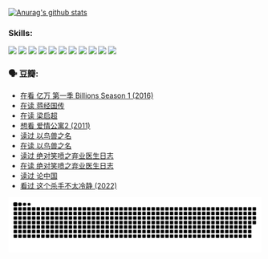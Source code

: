 
[![Anurag's github stats](https://github-readme-stats.vercel.app/api?username=w940853815)](https://github.com/anuraghazra/github-readme-stats)

### Skills:

<code><img height="32" src="https://cdn.jsdelivr.net/npm/simple-icons@v5/icons/python.svg"></code>
<code><img height="32" src="https://cdn.jsdelivr.net/npm/simple-icons@v5/icons/javascript.svg"></code>
<code><img height="32" src="https://cdn.jsdelivr.net/npm/simple-icons@v5/icons/django.svg"></code>
<code><img height="32" src="https://cdn.jsdelivr.net/npm/simple-icons@v5/icons/flask.svg"></code>
<code><img height="32" src="https://cdn.jsdelivr.net/npm/simple-icons@v5/icons/vuetify.svg"></code>
<code><img height="32" src="https://cdn.jsdelivr.net/npm/simple-icons@v5/icons/git.svg"></code>
<code><img height="32" src="https://cdn.jsdelivr.net/npm/simple-icons@v5/icons/docker.svg"></code>
<code><img height="32" src="https://cdn.jsdelivr.net/npm/simple-icons@v5/icons/postgresql.svg"></code>
<code><img height="32" src="https://cdn.jsdelivr.net/npm/simple-icons@v5/icons/elasticsearch.svg"></code>
<code><img height="32" src="https://cdn.jsdelivr.net/npm/simple-icons@v5/icons/macos.svg"></code>
<code><img height="32" src="https://cdn.jsdelivr.net/npm/simple-icons@v5/icons/linux.svg"></code>

### 🗣 豆瓣:

<!-- DOUBAN-ACTIVITIES:START -->
- [在看 亿万 第一季 Billions Season 1‎ (2016)](https://www.douban.com/people/136069238/status/3878098700/?_i=53442579)
- [在读 蒋经国传](https://www.douban.com/people/136069238/status/3877458956/?_i=53442579)
- [在读 梁启超](https://www.douban.com/people/136069238/status/3876806133/?_i=53442579)
- [想看 爱情公寓2‎ (2011)](https://www.douban.com/people/136069238/status/3876682115/?_i=53442579)
- [读过 以鸟兽之名](https://www.douban.com/people/136069238/status/3876369302/?_i=53442579)
- [在读 以鸟兽之名](https://www.douban.com/people/136069238/status/3869094471/?_i=53442579)
- [读过 绝对笑喷之弃业医生日志](https://www.douban.com/people/136069238/status/3869093225/?_i=53442579)
- [在读 绝对笑喷之弃业医生日志](https://www.douban.com/people/136069238/status/3862106751/?_i=53442579)
- [读过 论中国](https://www.douban.com/people/136069238/status/3862105795/?_i=53442579)
- [看过 这个杀手不太冷静‎ (2022)](https://www.douban.com/people/136069238/status/3856458693/?_i=53442579)
<!-- DOUBAN-ACTIVITIES:END -->


![Snake animation](https://raw.githubusercontent.com/w940853815/w940853815/output/github-contribution-grid-snake.svg)

<!--
**w940853815/w940853815** is a ✨ _special_ ✨ repository because its `README.md` (this file) appears on your GitHub profile.

Here are some ideas to get you started:

- 🔭 I’m currently working on ...
- 🌱 I’m currently learning ...
- 👯 I’m looking to collaborate on ...
- 🤔 I’m looking for help with ...
- 💬 Ask me about ...
- 📫 How to reach me: ...
- 😄 Pronouns: ...
- ⚡ Fun fact: ...
-->
